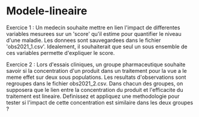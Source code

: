 # Modele-lineaire


 Exercice 1 : Un medecin souhaite mettre en lien l'impact de differentes variables mesurees sur
un 'score' qu'il estime pour quantifier le niveau d'une maladie. Les donnees sont
sauvegardees dans le fichier 'obs2021_1.csv'. Idealement, il souhaiterait que seul un
sous ensemble de ces variables permette d'expliquer le score.


 Exercice 2 : Lors d'essais cliniques, un groupe pharmaceutique souhaite savoir si la
concentration d'un produit dans un traitement pour la vue a le meme effet
sur deux sous populations. Les resultats d'observations sont regroupes dans
le fichier obs2021_2.csv. Dans chacun des groupes, on supposera que le lien
entre la concentration du produit et l'efficacite du traitement est lineaire.
Definissez et appliquez une methodologie pour tester si l'impact de cette
concentration est similaire dans les deux groupes ?
